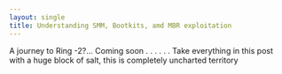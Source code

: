 ```yaml
---
layout: single
title: Understanding SMM, Bootkits, amd MBR exploitation
---
```


A journey to Ring -2?... Coming soon
.
.
.
.
.
.
Take everything in this post with a huge block of salt, this is completely uncharted territory
